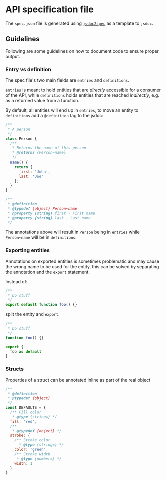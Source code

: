# API specification file

The `spec.json` file is generated using [`jsdoc2spec`](https://github.com/miralemd/jsdoc2spec) as a template to `jsdoc`.

## Guidelines

Following are some guidelines on how to document code to ensure proper output.

### Entry vs definition

The spec file's two main fields are `entries` and `definitions`.

`entries` is meant to hold entities that are _directly_ accessible for a consumer of the API, while `definitions` holds entities that are reached _indirectly_, e.g. as a returned value from a function.

By default, all entities will end up in `entries`, to move an entity to `definitions` add a `@definition` tag to the jsdoc:

```js
/**
 * A person
 */
class Person {
  /**
   * Returns the name of this person
   * @returns {Person~name}
   */
  name() {
    return {
      first: 'John',
      last: 'Doe'
    };
  }
}

/**
 * @definition
 * @typedef {object} Person~name
 * @property {string} first - First name
 * @property {string} last - Last name
 */
```

The annotations above will result in `Person` being in `entries` while `Person~name` will be in `definitions`.

### Exporting entities

Annotations on exported entities is sometimes problematic and may cause the wrong name to be used for the entity, this can be solved by separating the annotation and the `export` statement.

Instead of:

```js
/**
 * Do stuff
 */
export default function foo() {}
```

split the entity and `export`:

```js
/**
 * Do stuff
 */
function foo() {}

export {
  foo as default
}
```

### Structs

Properties of a struct can be annotated inline as part of the real object

```js
/**
 * @definition
 * @typedef {object}
 */
const DEFAULTS = {
  /** Fill color
   * @type {string=} */
  fill: 'red',
  /**
   * @typedef {object} */
  stroke: {
    /** Stroke color
      * @type {string=} */
    color: 'green',
    /** Stroke width
     * @type {number=} */
    width: 1
  }
}
```